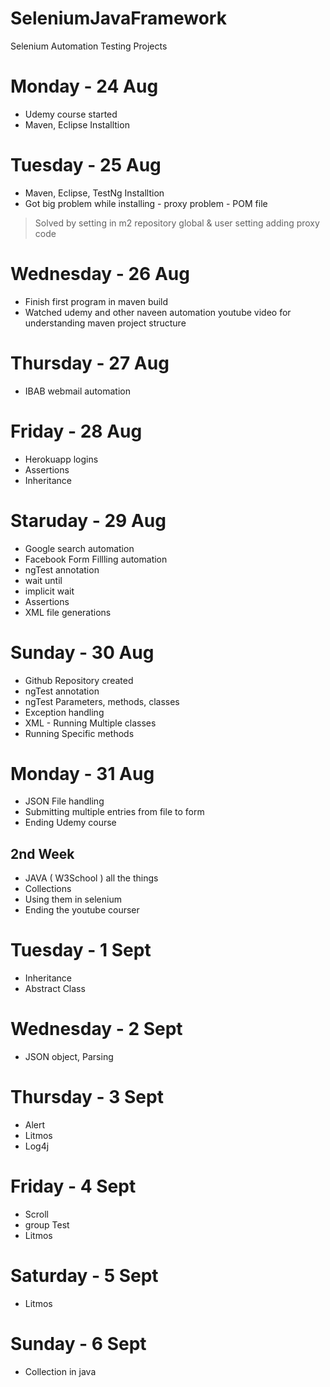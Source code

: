 # SeleniumJavaFramework
Selenium Automation Testing Projects


# Monday - 24 Aug
- Udemy course started
- Maven, Eclipse Installtion

# Tuesday - 25 Aug
- Maven, Eclipse, TestNg Installtion
- Got big problem while installing - proxy problem - POM file
> Solved by setting in m2 repository global & user setting adding proxy code

# Wednesday - 26 Aug
- Finish first program in maven build
- Watched udemy and other naveen automation youtube video for understanding maven project structure

# Thursday - 27 Aug
- IBAB webmail automation

# Friday - 28 Aug
- Herokuapp logins
- Assertions
- Inheritance

# Staruday - 29 Aug
- Google search automation
- Facebook Form Fillling automation
- ngTest annotation
- wait until
- implicit wait
- Assertions
- XML file generations

# Sunday - 30 Aug
- Github Repository created
- ngTest annotation
- ngTest Parameters, methods, classes
- Exception handling
- XML - Running Multiple classes
- Running Specific methods

# Monday - 31 Aug
- JSON File handling
- Submitting multiple entries from file to form
- Ending Udemy course

## 2nd Week
- JAVA ( W3School ) all the things
- Collections
- Using them in selenium
- Ending the youtube courser

# Tuesday - 1 Sept
- Inheritance
- Abstract Class
# Wednesday - 2 Sept
- JSON object, Parsing

# Thursday - 3 Sept
- Alert
- Litmos
- Log4j

# Friday - 4 Sept
- Scroll
- group Test
- Litmos

# Saturday - 5 Sept
- Litmos

# Sunday - 6 Sept
- Collection in java

